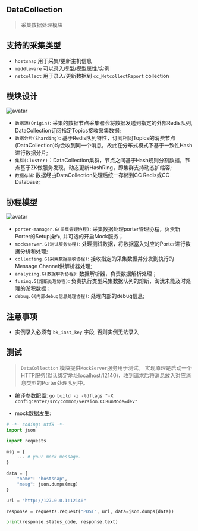 ## DataCollection
> 采集数据处理模块

## 支持的采集类型

* `hostsnap`  用于采集/更新主机信息
* `middleware` 可以录入模型/模型属性/实例
* `netcollect` 用于录入/更新数据到 `cc_NetcollectReport` collection

## 模块设计

![avatar](../../../docs/resource/img/datacollection/dataflow.png)

* `数据源(Origin)`: 采集的数据节点采集器会将数据发送到指定的外部Redis队列, DataCollection订阅指定Topics接收采集数据;
* `数据分片(Sharding)`: 基于Redis队列特性，订阅相同Topics的消费节点(DataCollection)均会收到同一个消息，故此在分布式模式下基于一致性Hash进行数据分片;
* `集群(Cluster)`：DataCollection集群，节点之间基于Hash规则分割数据，节点基于ZK做服务发现，动态更新HashRing，即集群支持动态扩缩容;
* `数据存储`: 数据经由DataCollection处理后统一存储到CC Redis或CC Database;

## 协程模型

![avatar](../../../docs/resource/img/datacollection/gcoroutine.png)

* `porter-manager.G(采集管理协程)`: 采集数据处理porter管理协程，负责新Porter的Setup操作, 并可选的开启Mock服务；
* `mockserver.G(测试服务协程)`: 处理测试数据，将数据塞入对应的Porter进行数据分析和处理;
* `collecting.G(采集数据接收协程)`: 接收指定的采集数据并分发到执行的Message Channel供解析器处理;
* `analyzing.G(数据解析协程)`: 数据解析器，负责数据解析处理；
* `fusing.G(熔断处理协程)`: 负责执行类型采集数据队列的熔断，淘汰未能及时处理的淤积数据；
* `debug.G(内部debug信息处理协程)`: 处理内部的debug信息;

## 注意事项

* 实例录入必须有 `bk_inst_key` 字段, 否则实例无法录入

## 测试
> `DataCollection` 模块提供`MockServer`服务用于测试。
> 实现原理是启动一个HTTP服务(默认绑定地址localhost:12140)，收到请求后将消息放入对应消息类型的Porter处理队列中。

- 编译参数配置: `go build -i -ldflags "-X configcenter/src/common/version.CCRunMode=dev"`

- mock数据发生:

```python
# -*- coding: utf8 -*-
import json

import requests

msg = {
    ... # your mock message.
}

data = {
    "name": "hostsnap",
    "mesg": json.dumps(msg)
}

url = "http://127.0.0.1:12140"

response = requests.request("POST", url, data=json.dumps(data))

print(response.status_code, response.text)
```
